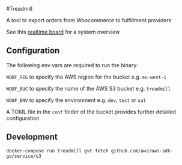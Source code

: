 #Treadmill

A tool to export orders from Woocommerce to fulfillment providers

See this [realtime board](https://realtimeboard.com/app/board/o9J_k0pqWJc=/) for a system overview

## Configuration

 The following env vars are required to run the binary:

 `WOOF_REG` to specify the AWS region for the bucket e.g. `eu-west-1`

 `WOOF_BUC` to specify the name of the AWS S3 bucket e.g. `treadmill`

 `WOOF_ENV` to specify the environment e.g. `dev`, `test` or `uat`

 A TOML file in the `conf` folder of the bucket provides further detailed configuration

## Development


```
docker-compose run treadmill gvt fetch github.com/aws/aws-sdk-go/service/s3
```
